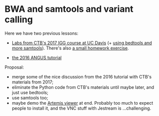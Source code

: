 # BWA and samtools and variant calling

Here we have two previous lessons:

* [Labs from CTB's 2017 IGG course at UC Davis](https://github.com/ctb/2017-ucdavis-igg201b/blob/master/lab2/README.md) (+ [using bedtools and more samtools](https://github.com/ctb/2017-ucdavis-igg201b/blob/master/lab3/README.md)).  There's also [a small homework exercise](https://github.com/ctb/2017-ucdavis-igg201b/blob/master/hw1/README.md).

* [the 2016 ANGUS tutorial](https://angus.readthedocs.io/en/2016/variant.html)

Proposal:
* merge some of the nice discussion from the 2016 tutorial with CTB's
materials from 2017;
* eliminate the Python code from CTB's materials until maybe later, and just use bedtools;
* use samtools too;
* maybe demo the [Artemis viewer](http://www.sanger.ac.uk/science/tools/artemis) at end. Probably too much to expect people to install it, and the VNC stuff with Jestream is ...challenging.
